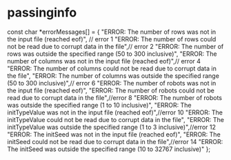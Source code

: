 # passinginfo


const char *errorMessages[] = {
        "ERROR: The number of rows was not in the input file (reached eof)", // error 1
        "ERROR: The number of rows could not be read due to corrupt data in the file",// error 2
        "ERROR: The number of rows was outside the specified range (50 to 300 inclusive)",
        "ERROR: The number of columns was not in the input file (reached eof)",// error 4
        "ERROR: The number of columns could not be read due to corrupt data in the file",
        "ERROR: The number of columns was outside the specified range (50 to 300 inclusive)",// error 6
        "ERROR: The number of robots was not in the input file (reached eof)",
        "ERROR: The number of robots could not be read due to corrupt data in the file",//error 8
        "ERROR: The number of robots was outside the specified range (1 to 10 inclusive)",
        "ERROR: The initTypeValue was not in the input file (reached eof)",//error 10
        "ERROR: The initTypeValue could not be read due to corrupt data in the file",
        "ERROR: The initTypeValue was outside the specified range (1 to 3 inclusive)",//error 12
        "ERROR: The initSeed was not in the input file (reached eof)",
        "ERROR: The initSeed could not be read due to corrupt data in the file",//error 14
        "ERROR: The initSeed was outside the specified range (10 to 32767 inclusive)"
    };
